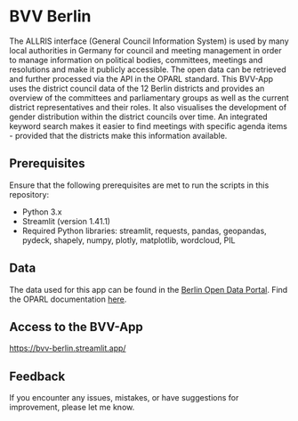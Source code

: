 # BVV Berlin

The ALLRIS interface (General Council Information System) is used by many local authorities in Germany for council and meeting management in order to manage information on political bodies, committees, meetings and resolutions and make it publicly accessible. The open data can be retrieved and further processed via the API in the OPARL standard. This BVV-App uses the district council data of the 12 Berlin districts and provides an overview of the committees and parliamentary groups as well as the current district representatives and their roles. It also visualises the development of gender distribution within the district councils over time. An integrated keyword search makes it easier to find meetings with specific agenda items - provided that the districts make this information available.

## Prerequisites

Ensure that the following prerequisites are met to run the scripts in this repository:

- Python 3.x
- Streamlit (version 1.41.1)
- Required Python libraries: streamlit, requests, pandas, geopandas, pydeck, shapely, numpy, plotly, matplotlib, wordcloud, PIL

## Data

The data used for this app can be found in the [Berlin Open Data Portal](https://daten.berlin.de/).
Find the OPARL documentation [here](https://oparl.org/spezifikation/online-ansicht/).

## Access to the BVV-App

https://bvv-berlin.streamlit.app/

## Feedback

If you encounter any issues, mistakes, or have suggestions for improvement, please let me know.









